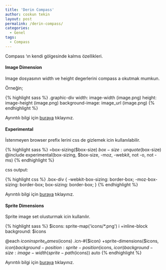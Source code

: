 ```yaml
---
title: 'Derin Compass'
author: coskun tekin
layout: post
permalink: /derin-compass/
categories:
  - Genel
tags:
  - Compass
---
```

Compass &#8216;ın kendi gölgesinde kalmıs özellikleri.

<!--more-->

#### **Image Dimension**

Image dosyasının width ve height degerlerini compass a okutmak mumkun.

Örneğin;

{% highlight sass %}
.graphic-div
  width: image-width (image.png)
  height: image-height (image.png)
  background-image: image_url (image.png)
{% endhighlight %}

Ayrıntılı bilgi için [buraya][1] tıklayınız.

#### **Experimental**

İstenmeyen browser prefix lerini css de gizlemek icin kullanılabilir.

{% highlight sass %}
=box-sizing($box-size)
  $box-size: unquote($box-size)
  @include experimental(box-sizing, $box-size, -moz, -webkit, not -o, not -ms)
{% endhighlight %}

css output:

{% highlight css %}
.box-div {
    -webkit-box-sizing: border-box;
       -moz-box-sizing: border-box;
            box-sizing: border-box;
}
{% endhighlight %}

Ayrıntılı bilgi için [buraya][2] tıklayınız.

#### **Sprite Dimensions**

Sprite image set olusturmak icin kullanılır.

{% highlight sass %}
$icons: sprite-map('icons/*.png')
i
  +inline-block
  background: $icons

@each $icon in sprite_names($icons)
  .icn-#{$icon}
    +sprite-dimensions($icons, $icon)
    background-position: sprite-position($icons, $icon)
    background-size: image-width(sprite-path($icons)) auto
{% endhighlight %}

Ayrıntılı bilgi için [buraya][3] tıklayınız.

 [1]: http://compass-style.org/reference/compass/helpers/image-dimensions/
 [2]: http://compass-style.org/reference/compass/css3/shared/
 [3]: http://compass-style.org/reference/compass/utilities/sprites/base/
